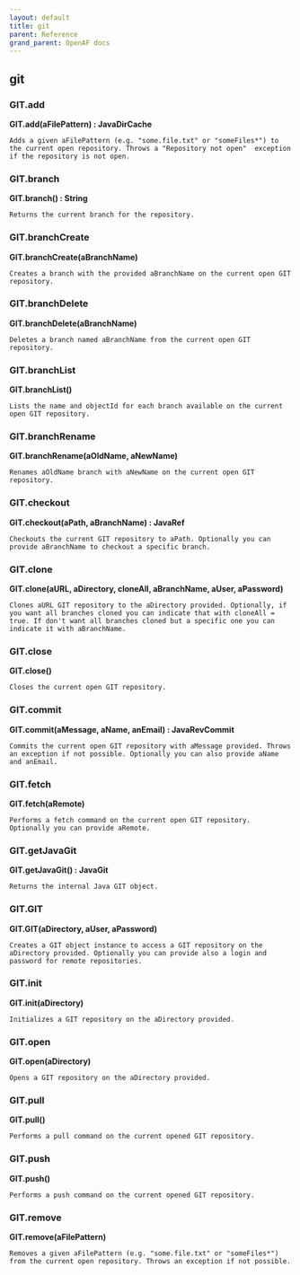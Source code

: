 ```yaml
---
layout: default
title: git
parent: Reference
grand_parent: OpenAF docs
---
```



## git

### GIT.add

__GIT.add(aFilePattern) : JavaDirCache__

````
Adds a given aFilePattern (e.g. "some.file.txt" or "someFiles*") to the current open repository. Throws a "Repository not open"  exception if the repository is not open.
````
### GIT.branch

__GIT.branch() : String__

````
Returns the current branch for the repository.
````
### GIT.branchCreate

__GIT.branchCreate(aBranchName)__

````
Creates a branch with the provided aBranchName on the current open GIT repository.
````
### GIT.branchDelete

__GIT.branchDelete(aBranchName)__

````
Deletes a branch named aBranchName from the current open GIT repository.
````
### GIT.branchList

__GIT.branchList()__

````
Lists the name and objectId for each branch available on the current open GIT repository.
````
### GIT.branchRename

__GIT.branchRename(aOldName, aNewName)__

````
Renames aOldName branch with aNewName on the current open GIT repository.
````
### GIT.checkout

__GIT.checkout(aPath, aBranchName) : JavaRef__

````
Checkouts the current GIT repository to aPath. Optionally you can provide aBranchName to checkout a specific branch.
````
### GIT.clone

__GIT.clone(aURL, aDirectory, cloneAll, aBranchName, aUser, aPassword)__

````
Clones aURL GIT repository to the aDirectory provided. Optionally, if you want all branches cloned you can indicate that with cloneAll = true. If don't want all branches cloned but a specific one you can indicate it with aBranchName.
````
### GIT.close

__GIT.close()__

````
Closes the current open GIT repository.
````
### GIT.commit

__GIT.commit(aMessage, aName, anEmail) : JavaRevCommit__

````
Commits the current open GIT repository with aMessage provided. Throws an exception if not possible. Optionally you can also provide aName and anEmail.
````
### GIT.fetch

__GIT.fetch(aRemote)__

````
Performs a fetch command on the current open GIT repository. Optionally you can provide aRemote.
````
### GIT.getJavaGit

__GIT.getJavaGit() : JavaGit__

````
Returns the internal Java GIT object.
````
### GIT.GIT

__GIT.GIT(aDirectory, aUser, aPassword)__

````
Creates a GIT object instance to access a GIT repository on the aDirectory provided. Optionally you can provide also a login and password for remote repositories.
````
### GIT.init

__GIT.init(aDirectory)__

````
Initializes a GIT repository on the aDirectory provided.
````
### GIT.open

__GIT.open(aDirectory)__

````
Opens a GIT repository on the aDirectory provided.
````
### GIT.pull

__GIT.pull()__

````
Performs a pull command on the current opened GIT repository.
````
### GIT.push

__GIT.push()__

````
Performs a push command on the current opened GIT repository.
````
### GIT.remove

__GIT.remove(aFilePattern)__

````
Removes a given aFilePattern (e.g. "some.file.txt" or "someFiles*") from the current open repository. Throws an exception if not possible.
````
